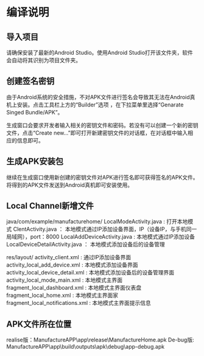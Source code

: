 # 编译说明
## 导入项目
请确保安装了最新的Android Studio。使用Android Studio打开该文件夹，软件会自动将其识别为项目文件夹。

## 创建签名密钥
由于Android系统的安全措施，不对APK文件进行签名会导致其无法在Android真机上安装。点击工具栏上方的“Builder”选项 ，在下拉菜单里选择“Genarate Singed Bundle/APK”。

生成窗口会要求开发者输入相关的密钥文件和密码。若没有可以创建一个新的密钥文件，点击“Create new...”即可打开新建密钥文件的对话框，在对话框中输入相应的信息即可。

## 生成APK安装包
继续在生成窗口使用新创建的密钥文件对APK进行签名即可获得签名的APK文件。将得到的APK文件发送到Android真机即可安装使用。

## Local Channel新增文件
java/com/example/manufacturehome/
	LocalModeActivity.java 		   :	打开本地模式
	ClentActivity.java			   ：	本地模式通过IP添加设备界面，IP（设备IP，与手机同一局域网），port：8000
	LocalAddDeviceActivity.java	   :	本地模式通过IP添加设备
	LocalDeviceDetailActivity.java ：	本地模式添加设备后的设备管理
	
res/layout/
	activity_client.xml					:	通过IP添加设备界面
	activity_local_add_device.xml		:	本地模式添加设备界面
	activity_local_device_detail.xml	:	本地模式添加设备后的设备管理界面
	activity_local_mode_main.xml		:	本地模式主界面
	fragment_local_dashboard.xml		:	本地模式主界面仪表盘
	fragment_local_home.xml				:	本地模式主界面家
	fragment_local_notifications.xml	:	本地模式主界面提示信息
	
## APK文件所在位置
realise版：ManufactureAPP\app\release\ManufactureHome.apk
De-bug版: ManufactureAPP\app\build\outputs\apk\debug\app-debug.apk
